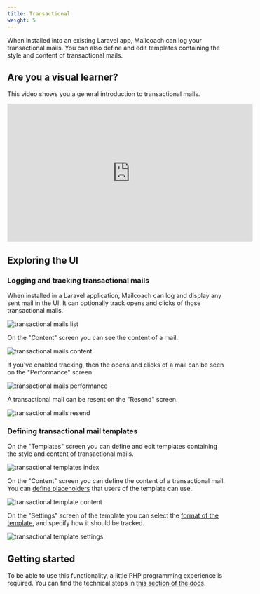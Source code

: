 ```yaml
---
title: Transactional
weight: 5
---
```


When installed into an existing Laravel app, Mailcoach can log your transactional mails. You can also define and edit templates containing the style and content of transactional mails.

## Are you a visual learner?

This video shows you a general introduction to transactional mails.

<iframe width="560" height="315" src="https://www.youtube.com/embed/cIhwpGCrhMg" title="YouTube video player" frameborder="0" allow="accelerometer; autoplay; clipboard-write; encrypted-media; gyroscope; picture-in-picture" allowfullscreen></iframe>

## Exploring the UI

### Logging and tracking transactional mails

When installed in a Laravel application, Mailcoach can log and display any sent mail in the UI.  It can optionally track opens and clicks of those transactional mails.

![transactional mails list](/docs/laravel-mailcoach/v4/images/transactional/index.png)

On the "Content" screen you can see the content of a mail.

![transactional mails content](/docs/laravel-mailcoach/v4/images/transactional/content.png)

If you've enabled tracking, then the opens and clicks of a mail can be seen on the "Performance" screen.

![transactional mails performance](/docs/laravel-mailcoach/v4/images/transactional/performance.png)

A transactional mail can be resent on the "Resend" screen.

![transactional mails resend](/docs/laravel-mailcoach/v4/images/transactional/resend.png)

### Defining transactional mail templates

On the "Templates" screen you can define and edit templates containing the style and content of transactional mails.

![transactional templates index](/docs/laravel-mailcoach/v4/images/transactional/templates-index.png)

On the "Content" screen you can define the content of a transactional mail. You can [define placeholders](/docs/laravel-mailcoach/v4/transactional-mails/using-templates#using-replacers) that users of the template can use.

![transactional template content](/docs/laravel-mailcoach/v4/images/transactional/template-content.png)

On the "Settings" screen of the template you can select the [format of the template](https://spatie.be/docs/laravel-mailcoach/v4/transactional-mails/using-templates#using-template-types), and specify how it should be tracked.

![transactional template settings](/docs/laravel-mailcoach/v4/images/transactional/template-content.png)

## Getting started

To be able to use this functionality, a little PHP programming experience is required. You can find the technical steps in [this section of the docs](https://spatie.be/docs/laravel-mailcoach/v4/transactional-mails/logging-transactional-mails).
